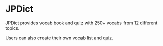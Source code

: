 # JPDict

JPDict provides vocab book and quiz with 250+ vocabs from 12 different topics. 

Users can also create their own vocab list and quiz.

